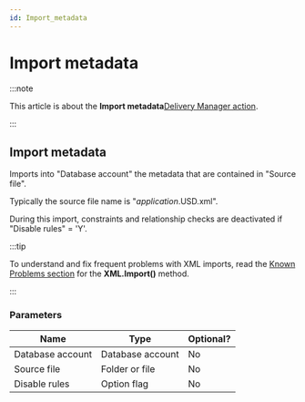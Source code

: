 ```yaml
---
id: Import_metadata
---
```


# Import metadata




:::note

This article is about the **Import metadata**[Delivery Manager action](/docs/Continuous_delivery/Delivery_Manager_actions_by_name).

:::

## **Import metadata**

Imports into "Database account" the metadata that are contained in "Source file".

Typically the source file name is "*application*.USD.xml".

During this import, constraints and relationship checks are deactivated if "Disable rules" = 'Y'.


:::tip

To understand and fix frequent problems with XML imports, read the [Known Problems section](/docs/Repositories/Data_flow_control_with_XML_or_JSON/XML_import_Known_problems_and_workarounds.md) for the **XML.Import()** method.

:::

### Parameters

|**Name**|**Type**|**Optional?**|
|--------|--------|--------|
|Database account|Database account|No      |
|Source file|Folder or file|No      |
|Disable rules|Option flag|No      |



 